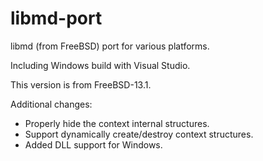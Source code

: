 # libmd-port

libmd (from FreeBSD) port for various platforms.

Including Windows build with Visual Studio.

This version is from FreeBSD-13.1.

Additional changes:
* Properly hide the context internal structures.
* Support dynamically create/destroy context structures.
* Added DLL support for Windows.
